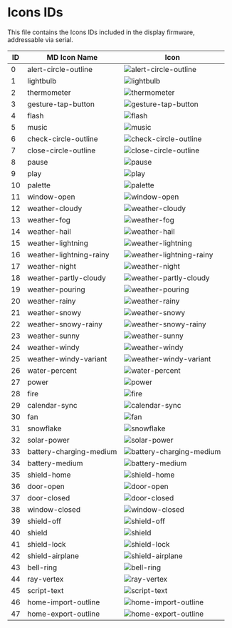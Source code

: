 
# Icons IDs
This file contains the Icons IDs included in the display firmware, addressable via serial.

ID | MD Icon Name | Icon
-- | ------------ | ----
0 | alert-circle-outline | ![alert-circle-outline](https://raw.githubusercontent.com/Templarian/MaterialDesign-SVG/0aeb4d612644d80d9d1fe242f705f362985de5dc/svg/alert-circle-outline.svg)
1 | lightbulb | ![lightbulb](https://raw.githubusercontent.com/Templarian/MaterialDesign-SVG/0aeb4d612644d80d9d1fe242f705f362985de5dc/svg/lightbulb.svg)
2 | thermometer | ![thermometer](https://raw.githubusercontent.com/Templarian/MaterialDesign-SVG/0aeb4d612644d80d9d1fe242f705f362985de5dc/svg/thermometer.svg)
3 | gesture-tap-button | ![gesture-tap-button](https://raw.githubusercontent.com/Templarian/MaterialDesign-SVG/0aeb4d612644d80d9d1fe242f705f362985de5dc/svg/gesture-tap-button.svg)
4 | flash | ![flash](https://raw.githubusercontent.com/Templarian/MaterialDesign-SVG/0aeb4d612644d80d9d1fe242f705f362985de5dc/svg/flash.svg)
5 | music | ![music](https://raw.githubusercontent.com/Templarian/MaterialDesign-SVG/0aeb4d612644d80d9d1fe242f705f362985de5dc/svg/music.svg)
6 | check-circle-outline | ![check-circle-outline](https://raw.githubusercontent.com/Templarian/MaterialDesign-SVG/0aeb4d612644d80d9d1fe242f705f362985de5dc/svg/check-circle-outline.svg)
7 | close-circle-outline | ![close-circle-outline](https://raw.githubusercontent.com/Templarian/MaterialDesign-SVG/0aeb4d612644d80d9d1fe242f705f362985de5dc/svg/close-circle-outline.svg)
8 | pause | ![pause](https://raw.githubusercontent.com/Templarian/MaterialDesign-SVG/0aeb4d612644d80d9d1fe242f705f362985de5dc/svg/pause.svg)
9 | play | ![play](https://raw.githubusercontent.com/Templarian/MaterialDesign-SVG/0aeb4d612644d80d9d1fe242f705f362985de5dc/svg/play.svg)
10 | palette | ![palette](https://raw.githubusercontent.com/Templarian/MaterialDesign-SVG/0aeb4d612644d80d9d1fe242f705f362985de5dc/svg/palette.svg)
11 | window-open | ![window-open](https://raw.githubusercontent.com/Templarian/MaterialDesign-SVG/0aeb4d612644d80d9d1fe242f705f362985de5dc/svg/window-open.svg)
12 | weather-cloudy | ![weather-cloudy](https://raw.githubusercontent.com/Templarian/MaterialDesign-SVG/0aeb4d612644d80d9d1fe242f705f362985de5dc/svg/weather-cloudy.svg)
13 | weather-fog | ![weather-fog](https://raw.githubusercontent.com/Templarian/MaterialDesign-SVG/0aeb4d612644d80d9d1fe242f705f362985de5dc/svg/weather-fog.svg)
14 | weather-hail | ![weather-hail](https://raw.githubusercontent.com/Templarian/MaterialDesign-SVG/0aeb4d612644d80d9d1fe242f705f362985de5dc/svg/weather-hail.svg)
15 | weather-lightning | ![weather-lightning](https://raw.githubusercontent.com/Templarian/MaterialDesign-SVG/0aeb4d612644d80d9d1fe242f705f362985de5dc/svg/weather-lightning.svg)
16 | weather-lightning-rainy | ![weather-lightning-rainy](https://raw.githubusercontent.com/Templarian/MaterialDesign-SVG/0aeb4d612644d80d9d1fe242f705f362985de5dc/svg/weather-lightning-rainy.svg)
17 | weather-night | ![weather-night](https://raw.githubusercontent.com/Templarian/MaterialDesign-SVG/0aeb4d612644d80d9d1fe242f705f362985de5dc/svg/weather-night.svg)
18 | weather-partly-cloudy | ![weather-partly-cloudy](https://raw.githubusercontent.com/Templarian/MaterialDesign-SVG/0aeb4d612644d80d9d1fe242f705f362985de5dc/svg/weather-partly-cloudy.svg)
19 | weather-pouring | ![weather-pouring](https://raw.githubusercontent.com/Templarian/MaterialDesign-SVG/0aeb4d612644d80d9d1fe242f705f362985de5dc/svg/weather-pouring.svg)
20 | weather-rainy | ![weather-rainy](https://raw.githubusercontent.com/Templarian/MaterialDesign-SVG/0aeb4d612644d80d9d1fe242f705f362985de5dc/svg/weather-rainy.svg)
21 | weather-snowy | ![weather-snowy](https://raw.githubusercontent.com/Templarian/MaterialDesign-SVG/0aeb4d612644d80d9d1fe242f705f362985de5dc/svg/weather-snowy.svg)
22 | weather-snowy-rainy | ![weather-snowy-rainy](https://raw.githubusercontent.com/Templarian/MaterialDesign-SVG/0aeb4d612644d80d9d1fe242f705f362985de5dc/svg/weather-snowy-rainy.svg)
23 | weather-sunny | ![weather-sunny](https://raw.githubusercontent.com/Templarian/MaterialDesign-SVG/0aeb4d612644d80d9d1fe242f705f362985de5dc/svg/weather-sunny.svg)
24 | weather-windy | ![weather-windy](https://raw.githubusercontent.com/Templarian/MaterialDesign-SVG/0aeb4d612644d80d9d1fe242f705f362985de5dc/svg/weather-windy.svg)
25 | weather-windy-variant | ![weather-windy-variant](https://raw.githubusercontent.com/Templarian/MaterialDesign-SVG/0aeb4d612644d80d9d1fe242f705f362985de5dc/svg/weather-windy-variant.svg)
26 | water-percent | ![water-percent](https://raw.githubusercontent.com/Templarian/MaterialDesign-SVG/0aeb4d612644d80d9d1fe242f705f362985de5dc/svg/water-percent.svg)
27 | power | ![power](https://raw.githubusercontent.com/Templarian/MaterialDesign-SVG/0aeb4d612644d80d9d1fe242f705f362985de5dc/svg/power.svg)
28 | fire | ![fire](https://raw.githubusercontent.com/Templarian/MaterialDesign-SVG/0aeb4d612644d80d9d1fe242f705f362985de5dc/svg/fire.svg)
29 | calendar-sync | ![calendar-sync](https://raw.githubusercontent.com/Templarian/MaterialDesign-SVG/0aeb4d612644d80d9d1fe242f705f362985de5dc/svg/calendar-sync.svg)
30 | fan | ![fan](https://raw.githubusercontent.com/Templarian/MaterialDesign-SVG/0aeb4d612644d80d9d1fe242f705f362985de5dc/svg/fan.svg)
31 | snowflake | ![snowflake](https://raw.githubusercontent.com/Templarian/MaterialDesign-SVG/0aeb4d612644d80d9d1fe242f705f362985de5dc/svg/snowflake.svg)
32 | solar-power | ![solar-power](https://raw.githubusercontent.com/Templarian/MaterialDesign-SVG/0aeb4d612644d80d9d1fe242f705f362985de5dc/svg/solar-power.svg)
33 | battery-charging-medium | ![battery-charging-medium](https://raw.githubusercontent.com/Templarian/MaterialDesign-SVG/0aeb4d612644d80d9d1fe242f705f362985de5dc/svg/battery-charging-medium.svg)
34 | battery-medium | ![battery-medium](https://raw.githubusercontent.com/Templarian/MaterialDesign-SVG/0aeb4d612644d80d9d1fe242f705f362985de5dc/svg/battery-medium.svg)
35 | shield-home | ![shield-home](https://raw.githubusercontent.com/Templarian/MaterialDesign-SVG/0aeb4d612644d80d9d1fe242f705f362985de5dc/svg/shield-home.svg)
36 | door-open | ![door-open](https://raw.githubusercontent.com/Templarian/MaterialDesign-SVG/0aeb4d612644d80d9d1fe242f705f362985de5dc/svg/door-open.svg)
37 | door-closed | ![door-closed](https://raw.githubusercontent.com/Templarian/MaterialDesign-SVG/0aeb4d612644d80d9d1fe242f705f362985de5dc/svg/door-closed.svg)
38 | window-closed | ![window-closed](https://raw.githubusercontent.com/Templarian/MaterialDesign-SVG/0aeb4d612644d80d9d1fe242f705f362985de5dc/svg/window-closed.svg)
39 | shield-off | ![shield-off](https://raw.githubusercontent.com/Templarian/MaterialDesign-SVG/0aeb4d612644d80d9d1fe242f705f362985de5dc/svg/shield-off.svg)
40 | shield | ![shield](https://raw.githubusercontent.com/Templarian/MaterialDesign-SVG/0aeb4d612644d80d9d1fe242f705f362985de5dc/svg/shield.svg)
41 | shield-lock | ![shield-lock](https://raw.githubusercontent.com/Templarian/MaterialDesign-SVG/0aeb4d612644d80d9d1fe242f705f362985de5dc/svg/shield-lock.svg)
42 | shield-airplane | ![shield-airplane](https://raw.githubusercontent.com/Templarian/MaterialDesign-SVG/0aeb4d612644d80d9d1fe242f705f362985de5dc/svg/shield-airplane.svg)
43 | bell-ring | ![bell-ring](https://raw.githubusercontent.com/Templarian/MaterialDesign-SVG/0aeb4d612644d80d9d1fe242f705f362985de5dc/svg/bell-ring.svg)
44 | ray-vertex | ![ray-vertex](https://raw.githubusercontent.com/Templarian/MaterialDesign-SVG/0aeb4d612644d80d9d1fe242f705f362985de5dc/svg/ray-vertex.svg)
45 | script-text | ![script-text](https://raw.githubusercontent.com/Templarian/MaterialDesign-SVG/0aeb4d612644d80d9d1fe242f705f362985de5dc/svg/script-text.svg)
46 | home-import-outline | ![home-import-outline](https://raw.githubusercontent.com/Templarian/MaterialDesign-SVG/0aeb4d612644d80d9d1fe242f705f362985de5dc/svg/home-import-outline.svg)
47 | home-export-outline | ![home-export-outline](https://raw.githubusercontent.com/Templarian/MaterialDesign-SVG/0aeb4d612644d80d9d1fe242f705f362985de5dc/svg/home-export-outline.svg)
